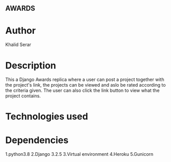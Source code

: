 ## AWARDS

# Author
Khalid Serar

# Description
This a Django Awards replica where a user can post a project together with the project's link, the projects can be viewed and aslo be rated according to the criteria given. The user can also click the link button to view what the project contains.

# Technologies used


# Dependencies
1.python3.8
2.Django 3.2.5
3.Virtual environment
4.Heroku
5.Gunicorn